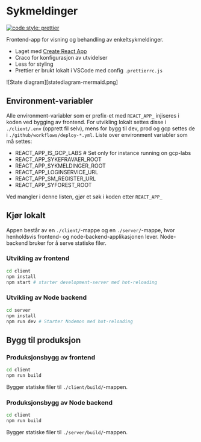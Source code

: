 # Sykmeldinger

[![code style: prettier](https://img.shields.io/badge/code_style-prettier-ff69b4.svg?style=flat-square)](https://github.com/prettier/prettier)

Frontend-app for visning og behandling av enkeltsykmeldinger.

-   Laget med [Create React App](https://github.com/facebook/create-react-app)
-   Craco for konfigurasjon av utvidelser
-   Less for styling
-   Prettier er brukt lokalt i VSCode med config `.prettierrc.js`

![State diagram][statediagram-mermaid.png]

## Environment-variabler

Alle environment-variabler som er prefix-et med `REACT_APP_` injiseres i koden ved bygging av frontend. For utvikling lokalt settes disse i `./client/.env` (opprett fil selv), mens for bygg til dev, prod og gcp settes de i `./github/workflows/deploy-*.yml`. Liste over environment variabler som må settes:

-   REACT_APP_IS_GCP_LABS # Set only for instance running on gcp-labs
-   REACT_APP_SYKEFRAVAER_ROOT
-   REACT_APP_SYKMELDINGER_ROOT
-   REACT_APP_LOGINSERVICE_URL
-   REACT_APP_SM_REGISTER_URL
-   REACT_APP_SYFOREST_ROOT

Ved mangler i denne listen, gjør et søk i koden etter `REACT_APP_`

## Kjør lokalt

Appen består av en `./client/`-mappe og en `./server/`-mappe, hvor henholdsvis frontend- og node-backend-applikasjonen lever. Node-backend bruker for å serve statiske filer.

### Utvikling av frontend

```bash
cd client
npm install
npm start # starter development-server med hot-reloading
```

### Utvikling av Node backend

```bash
cd server
npm install
npm run dev # Starter Nodemon med hot-reloading
```

## Bygg til produksjon

### Produksjonsbygg av frontend

```bash
cd client
npm run build
```

Bygger statiske filer til `./client/build/`-mappen.

### Produksjonsbygg av Node backend

```bash
cd client
npm run build
```

Bygger statiske filer til `./server/build/`-mappen.
